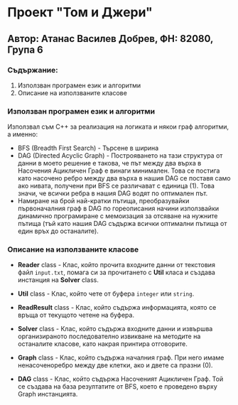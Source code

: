 # Проект "Том и Джери"

## Автор: Атанас Василев Добрев, ФН: 82080, Група 6

### Съдържание:

1. Използван програмен език и алгоритми
1. Описание на използваните класове

### Използван програмен език и алгоритми

Използвал съм С++ за реализация на логиката и някои граф алгоритми, а именно:

- BFS (Breadth First Search) - Търсене в ширина
- DAG (Directed Acyclic Graph) - Построяването на тази структура от данни в моето решение е такова, че път между два върха
  в Насочения Ацикличен Граф е винаги минимален. Това се постига като насочено ребро между два върха в нашия DAG се поставя само ако
  нивата, получени при BFS се различават с единица (1). Това значи, че всички ребра в нашия DAG водят по оптимален път.
- Намиране на брой най-кратки пътища, преобразувайки първоначалния граф в DAG по гореописания начини използвайки динамично програмиране с мемоизация за отсяване на нужните пътища
  (тъй като нашия DAG съдържа всички оптимални пътища от един връх до останалите).

### Описание на използваните класове

- **Reader** class - Клас, който прочита входните данни от текстовия файл `input.txt`, помага си за прочитането с 
  **Util** класа и създава инстанция на **Solver** class.

- **Util** class - Клас, който чете от буфера `integer` или `string`.

- **ReadResult** class - Клас, който съдържа информацията, която се връща от текущото четене на буфера.

- **Solver** class - Клас, който съдържа входните данни и извършва организираното последователно извикване
на методите на останалите класове, като накрая принтира отговорите.
  
- **Graph** class - Клас, който съдържа началния граф. При него имаме ненасоченоребро между две клетки, ако и двете са празни (0).

- **DAG** class - Клас, който съдържа Насоченият Ацикличен Граф. Той се създава на база резултатите от BFS, което е проведено върху Graph инстанцията.
